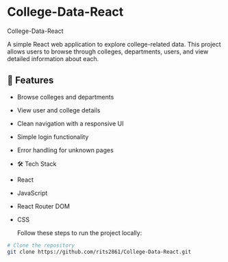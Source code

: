 # College-Data-React
College-Data-React

A simple React web application to explore college-related data. This project allows users to browse through colleges, departments, users, and view detailed information about each.

## 🚀 Features

- Browse colleges and departments
- View user and college details
- Clean navigation with a responsive UI
- Simple login functionality
- Error handling for unknown pages

- 🛠️ Tech Stack

- React
- JavaScript
- React Router DOM
- CSS

  Follow these steps to run the project locally:

```bash
# Clone the repository
git clone https://github.com/rits2861/College-Data-React.git





